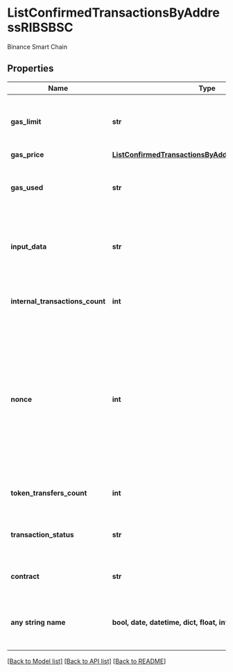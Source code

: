 # ListConfirmedTransactionsByAddressRIBSBSC

Binance Smart Chain

## Properties
Name | Type | Description | Notes
------------ | ------------- | ------------- | -------------
**gas_limit** | **str** | Represents the amount of gas used by this specific transaction alone. | 
**gas_price** | [**ListConfirmedTransactionsByAddressRIBSBSCGasPrice**](ListConfirmedTransactionsByAddressRIBSBSCGasPrice.md) |  | 
**gas_used** | **str** | Represents the exact unit of gas that was used for the transaction. | 
**input_data** | **str** | Represents additional information that is required for the transaction. | 
**internal_transactions_count** | **int** | Represents the total internal transactions count. | 
**nonce** | **int** | Represents the sequential running number for an address, starting from 0 for the first transaction. E.g., if the nonce of a transaction is 10, it would be the 11th transaction sent from the sender&#39;s address. | 
**token_transfers_count** | **int** | Represents the total token transfers count. | 
**transaction_status** | **str** | String representation of the transaction status | 
**contract** | **str** | Represents the specific transaction contract. | [optional] 
**any string name** | **bool, date, datetime, dict, float, int, list, str, none_type** | any string name can be used but the value must be the correct type | [optional]

[[Back to Model list]](../README.md#documentation-for-models) [[Back to API list]](../README.md#documentation-for-api-endpoints) [[Back to README]](../README.md)


